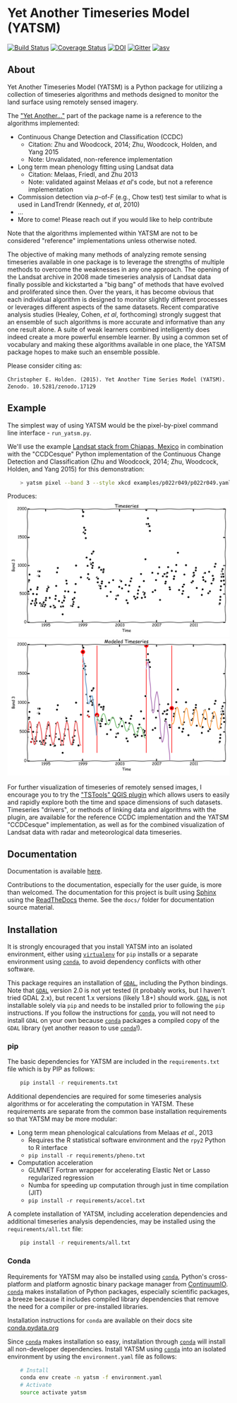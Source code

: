# Yet Another Timeseries Model (YATSM)

[![Build Status](https://travis-ci.org/ceholden/yatsm.svg)](https://travis-ci.org/ceholden/yatsm)
[![Coverage Status](https://coveralls.io/repos/ceholden/yatsm/badge.svg?branch=master&service=github)](https://coveralls.io/github/ceholden/yatsm?branch=master&q=q)
[![DOI](https://zenodo.org/badge/6804/ceholden/yatsm.svg)](https://zenodo.org/badge/latestdoi/6804/ceholden/yatsm) [![Gitter](https://badges.gitter.im/Join%20Chat.svg)](https://gitter.im/ceholden/yatsm?utm_source=badge&utm_medium=badge&utm_campaign=pr-badge&utm_content=body_badge)
[![asv](http://img.shields.io/badge/benchmarked%20by-asv-green.svg?style=flat)](http://ceholden.github.io/yatsm/bench/)

## About
Yet Another Timeseries Model (YATSM) is a Python package for utilizing a collection of timeseries algorithms and methods designed to monitor the land surface using remotely sensed imagery.

The ["Yet Another..."](http://en.wikipedia.org/wiki/Yet_another) part of the package name is a reference to the algorithms implemented:

* Continuous Change Detection and Classification (CCDC)
    - Citation: Zhu and Woodcock, 2014; Zhu, Woodcock, Holden, and Yang 2015
    - Note: Unvalidated, non-reference implementation
* Long term mean phenology fitting using Landsat data
    - Citation: Melaas, Friedl, and Zhu 2013
    - Note: validated against Melaas *et al*'s code, but not a reference implementation
* Commission detection via *p*-of-*F* (e.g., Chow test) test similar to what is used in LandTrendr (Kennedy, *et al*, 2010)
* ...
* More to come! Please reach out if you would like to help contribute

Note that the algorithms implemented within YATSM are not to be considered "reference" implementations unless otherwise noted.

The objective of making many methods of analyzing remote sensing timeseries available in one package is to leverage the strengths of multiple methods to overcome the weaknesses in any one approach. The opening of the Landsat archive in 2008 made timeseries analysis of Landsat data finally possible and kickstarted a "big bang" of methods that have evolved and proliferated since then. Over the years, it has become obvious that each individual algorithm is designed to monitor slightly different processes or leverages different aspects of the same datasets. Recent comparative analysis studies (Healey, Cohen, *et al*, forthcoming) strongly suggest that an ensemble of such algorithms is more accurate and informative than any one result alone. A suite of weak learners combined intelligently does indeed create a more powerful ensemble learner. By using a common set of vocabulary and making these algorithms available in one place, the YATSM package hopes to make such an ensemble possible.

Please consider citing as:

    Christopher E. Holden. (2015). Yet Another Time Series Model (YATSM). Zenodo. 10.5281/zenodo.17129

## Example
The simplest way of using YATSM would be the pixel-by-pixel command line interface - `run_yatsm.py`.

We'll use the example [Landsat stack from Chiapas, Mexico](https://github.com/ceholden/landsat_stack) in combination with the "CCDCesque" Python implementation of the Continuous Change Detection and Classification (Zhu and Woodcock, 2014; Zhu, Woodcock, Holden, and Yang 2015) for this demonstration:

``` bash
    > yatsm pixel --band 3 --style xkcd examples/p022r049/p022r049.yaml 133 106
```

Produces:
    ![Timeseries](docs/media/double_cut_ts_b3.png)
    ![Modeled Timeseries](docs/media/double_cut_ts_fitted_b3.png)

For further visualization of timeseries of remotely sensed images, I encourage you to try the ["TSTools" QGIS plugin](https://github.com/ceholden/TSTools) which allows users to easily and rapidly explore both the time and space dimensions of such datasets. Timeseries "drivers", or methods of linking data and algorithms with the plugin, are available for the reference CCDC implementation and the YATSM "CCDCesque" implementation, as well as for the combined visualization of Landsat data with radar and meteorological data timeseries.

## Documentation

Documentation is available [here](http://ceholden.github.io/yatsm/).

Contributions to the documentation, especially for the user guide, is more than welcomed. The documentation for this project is built using [Sphinx](http://sphinx-doc.org/) using the [ReadTheDocs](https://readthedocs.org/) theme. See the `docs/` folder for documentation source material.

## Installation

It is strongly encouraged that you install YATSM into an isolated environment, either using [`virtualenv`](https://virtualenv.pypa.io/en/latest/) for `pip` installs or a separate environment using [`conda`](http://conda.pydata.org/docs/), to avoid dependency conflicts with other software.

This package requires an installation of [`GDAL`](http://gdal.org/), including the Python bindings. Note that [`GDAL`](http://gdal.org/) version 2.0 is not yet tested (it probably works, but I haven't tried GDAL 2.x), but recent 1.x versions (likely 1.8+) should work. [`GDAL`](http://gdal.org/) is not installable solely via `pip` and needs to be installed prior to following the `pip` instructions. If you follow the instructions for [`conda`](http://conda.pydata.org/docs/), you will not need to install `GDAL` on your own because [`conda`](http://conda.pydata.org/docs/) packages a compiled copy of the `GDAL` library (yet another reason to use [`conda`](http://conda.pydata.org/docs/)!).

### pip
The basic dependencies for YATSM are included in the `requirements.txt` file which is  by PIP as follows:

``` bash
    pip install -r requirements.txt
```

Additional dependencies are required for some timeseries analysis algorithms or for accelerating the computation in YATSM. These requirements are separate from the common base installation requirements so that YATSM may be more modular:

* Long term mean phenological calculations from Melaas *et al.*, 2013
    * Requires the R statistical software environment and the `rpy2` Python to R interface
    * `pip install -r requirements/pheno.txt`
* Computation acceleration
    * GLMNET Fortran wrapper for accelerating Elastic Net or Lasso regularized regression
    * Numba for speeding up computation through just in time compilation (JIT)
    * `pip install -r requirements/accel.txt`

A complete installation of YATSM, including acceleration dependencies and additional timeseries analysis dependencies, may be installed using the `requirements/all.txt` file:

``` bash
    pip install -r requirements/all.txt
```

### Conda
Requirements for YATSM may also be installed using [`conda`](http://conda.pydata.org/docs/), Python's cross-platform and platform agnostic binary package manager from [ContinuumIO](http://continuum.io/). [`conda`](http://conda.pydata.org/docs/) makes installation of Python packages, especially scientific packages, a breeze because it includes compiled library dependencies that remove the need for a compiler or pre-installed libraries.

Installation instructions for `conda` are available on their docs site [conda.pydata.org](http://conda.pydata.org/docs/get-started.html)

Since [`conda`](http://conda.pydata.org/docs/) makes installation so easy, installation through [`conda`](http://conda.pydata.org/docs/) will install all non-developer dependencies. Install YATSM using [`conda`](http://conda.pydata.org/docs/) into an isolated environment by using the `environment.yaml` file as follows:

``` bash
    # Install
    conda env create -n yatsm -f environment.yaml
    # Activate
    source activate yatsm
```

